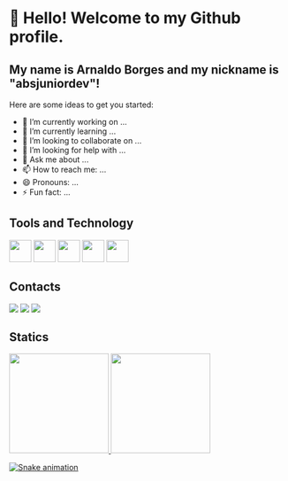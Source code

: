 
# 👋 Hello! Welcome to my Github profile.

## My name is Arnaldo Borges and my nickname is "absjuniordev"!

Here are some ideas to get you started:

- 🔭 I’m currently working on ...
- 🌱 I’m currently learning ...
- 👯 I’m looking to collaborate on ...
- 🤔 I’m looking for help with ...
- 💬 Ask me about ...
- 📫 How to reach me: ...
- 😄 Pronouns: ...
- ⚡ Fun fact: ...


 <div>
 <h2>Tools and Technology</h2>
 
<img loading="lazy" src="https://cdn.jsdelivr.net/gh/devicons/devicon/icons/flutter/flutter-original.svg" width="40" height="40" /> 
<img loading="lazy" src="https://cdn.jsdelivr.net/gh/devicons/devicon/icons/firebase/firebase-plain.svg" width="40" height="40" /> 
<img loading="lazy" src="https://cdn.jsdelivr.net/gh/devicons/devicon/icons/git/git-original.svg" width="40" height="40"/> 
<img loading="lazy" src="https://cdn.jsdelivr.net/gh/devicons/devicon/icons/github/github-original.svg" width="40" height="40"/> 
<img loading="lazy" src="https://cdn.jsdelivr.net/gh/devicons/devicon/icons/vscode/vscode-original.svg" width="40" height="40" />
 

<p> 
</div>       
<div>
 <h2>Contacts</h2>
<a href="https://www.instagram.com/absjunnior/" target="_blank"><img loading="lazy" src="https://img.shields.io/badge/-Instagram-%23E4405F?style=for-the-badge&logo=instagram&logoColor=white" target="_blank"></a>
<a href = "mailto:abs.junnior@hotmail.com"><img loading="lazy" src="https://img.shields.io/badge/Microsoft_Outlook-0078D4?style=for-the-badge&logo=microsoft-outlook&logoColor=white"></a>  
<a href="https://br.linkedin.com/in/arnaldo-borges-jr" target="_blank"><img loading="lazy" src="https://img.shields.io/badge/-LinkedIn-%230077B5?style=for-the-badge&logo=linkedin&logoColor=white" target="_blank"></a>   
</div>

<p>
<div>
 <h2>Statics</h2>
<a href="https://github.com/absjuniordev">
<img loading="lazy" height="180em" src="https://github-readme-stats.vercel.app/api/top-langs/?username=absjuniordev&layout=compact&langs_count=7&theme=dracula"/>
<img loading="lazy" height="180em" src="https://github-readme-stats.vercel.app/api?username=absjuniordev&show_icons=true&theme=dracula&include_all_commits=true&count_private=true"/>
</div>     
<p>
 
![Snake animation](https://github.com/absjuniordev/absjuniordev/blob/output/github-contribution-grid-snake.svg)

